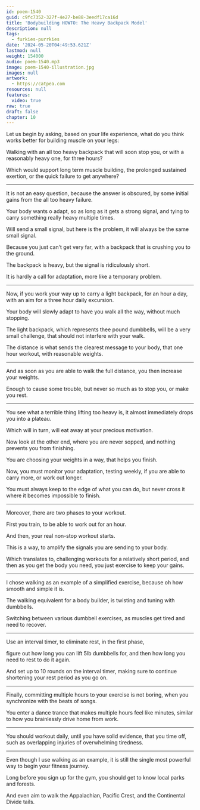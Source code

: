 ```yaml
---
id: poem-1540
guid: c9fc7352-327f-4e27-be88-3eedf17ca16d
title: 'Bodybuilding HOWTO: The Heavy Backpack Model'
description: null
tags:
  - furkies-purrkies
date: '2024-05-20T04:49:53.621Z'
lastmod: null
weight: 154000
audio: poem-1540.mp3
image: poem-1540-illustration.jpg
images: null
artwork:
  - https://catpea.com
resources: null
features:
  video: true
raw: true
draft: false
chapter: 10
---
```


Let us begin by asking, based on your life experience,
what do you think works better for building muscle on your legs:

Walking with an all too heavy backpack that will soon stop you,
or with a reasonably heavy one, for three hours?

Which would support long term muscle building,
the prolonged sustained exertion, or the quick failure to get anywhere?

---

It is not an easy question, because the answer is obscured,
by some initial gains from the all too heavy failure.

Your body wants o adapt, so as long as it gets a strong signal,
and tying to carry something really heavy multiple times.

Will send a small signal, but here is the problem,
it will always be the same small signal.

Because you just can’t get very far,
with a backpack that is crushing you to the ground.

The backpack is heavy,
but the signal is ridiculously short.

It is hardly a call for adaptation,
more like a temporary problem.

---

Now, if you work your way up to carry a light backpack,
for an hour a day, with an aim for a three hour daily excursion.

Your body will slowly adapt to have you walk all the way,
without much stopping.

The light backpack, which represents thee pound dumbbells,
will be a very small challenge, that should not interfere with your walk.

The distance is what sends the clearest message to your body,
that one hour workout, with reasonable weights.

---

And as soon as you are able to walk the full distance,
you then increase your weights.

Enough to cause some trouble,
but never so much as to stop you, or make you rest.

---

You see what a terrible thing lifting too heavy is,
it almost immediately drops you into a plateau.

Which will in turn,
will eat away at your precious motivation.

Now look at the other end,
where you are never sopped, and nothing prevents you from finishing.

You are choosing your weights in a way,
that helps you finish.

Now, you must monitor your adaptation,
testing weekly, if you are able to carry more, or work out longer.

You must always keep to the edge of what you can do,
but never cross it where it becomes impossible to finish.

---

Moreover,
there are two phases to your workout.

First you train,
to be able to work out for an hour.

And then,
your real non-stop workout starts.

This is a way,
to amplify the signals you are sending to your body.

Which translates to, challenging workouts for a relatively short period,
and then as you get the body you need, you just exercise to keep your gains.

---

I chose walking as an example of a simplified exercise,
because oh how smooth and simple it is.

The walking equivalent for a body builder,
is twisting and tuning with dumbbells.

Switching between various dumbbell exercises,
as muscles get tired and need to recover.

---

Use an interval timer, to eliminate rest,
in the first phase,

figure out how long you can lift 5lb dumbbells for,
and then how long you need to rest to do it again.

And set up to 10 rounds on the interval timer,
making sure to continue shortening your rest period as you go on.

---

Finally, committing multiple hours to your exercise is not boring,
when you synchronize with the beats of songs.

You enter a dance trance that makes multiple hours feel like minutes,
similar to how you brainlessly drive home from work.

---

You should workout daily, until you have solid evidence,
that you time off, such as overlapping injuries of overwhelming tiredness.

---

Even though I use walking as an example,
it is still the single most powerful way to begin your fitness journey.

Long before you sign up for the gym,
you should get to know local parks and forests.

And even aim to walk the Appalachian, Pacific Crest,
and the Continental Divide tails.
